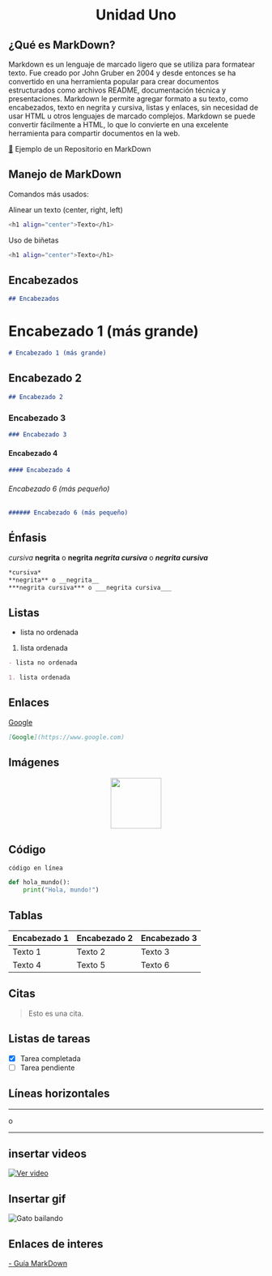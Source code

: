 
<h1 align="center">Unidad Uno</h1>

## ¿Qué es MarkDown?

Markdown es un lenguaje de marcado ligero que se utiliza para formatear texto. Fue creado por John Gruber en 2004 y desde entonces se ha convertido en una herramienta popular para crear documentos estructurados como archivos README, documentación técnica y presentaciones. Markdown le permite agregar formato a su texto, como encabezados, texto en negrita y cursiva, listas y enlaces, sin necesidad de usar HTML u otros lenguajes de marcado complejos. Markdown se puede convertir fácilmente a HTML, lo que lo convierte en una excelente herramienta para compartir documentos en la web.

[📂](./Ejemplo/README.md) Ejemplo de un Repositorio en MarkDown 
## Manejo de MarkDown

Comandos más usados:

Alinear un texto (center, right, left)
```bash
<h1 align="center">Texto</h1>

```

Uso de biñetas
```bash
<h1 align="center">Texto</h1>

```

## Encabezados
```markdown
## Encabezados

```


# Encabezado 1 (más grande)
```markdown
# Encabezado 1 (más grande)

```

## Encabezado 2

```markdown
## Encabezado 2

```
### Encabezado 3
```markdown
### Encabezado 3

```
#### Encabezado 4
```markdown
#### Encabezado 4

```

###### Encabezado 6 (más pequeño)
```markdown
###### Encabezado 6 (más pequeño)

```

## Énfasis

*cursiva* 
**negrita** o __negrita__
***negrita cursiva*** o ___negrita cursiva___

```markdown
*cursiva* 
**negrita** o __negrita__
***negrita cursiva*** o ___negrita cursiva___

```


## Listas
- lista no ordenada
1. lista ordenada

```markdown
- lista no ordenada

1. lista ordenada

```

## Enlaces
[Google](https://www.google.com)
```markdown
[Google](https://www.google.com)
```
## Imágenes

<p align="center">
<img src="imagen.png" height="100">
</p>


## Código
`código en línea`

```python
def hola_mundo():
    print("Hola, mundo!")
```

## Tablas
| Encabezado 1 | Encabezado 2 | Encabezado 3 |
|--------------|--------------|--------------|
| Texto 1      | Texto 2      | Texto 3      |
| Texto 4      | Texto 5      | Texto 6      |

## Citas
> Esto es una cita.

## Listas de tareas
- [x] Tarea completada
- [ ] Tarea pendiente

## Líneas horizontales
---
o
***

## insertar videos
[![Ver video](https://img.youtube.com/vi/dQw4w9WgXcQ/0.jpg)](https://www.youtube.com/watch?v=dQw4w9WgXcQ)

## Insertar gif
![Gato bailando](https://media.tenor.com/YR1hxyktKYYAAAAM/cat.gif)

## Enlaces de interes

<a href="https://docs.github.com/es/get-started/writing-on-github/getting-started-with-writing-and-formatting-on-github/basic-writing-and-formatting-syntax" target="_blank">- Guía MarkDown</a>